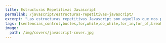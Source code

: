 ```yaml
---
title: Estructuras Repetitivas Javascript
permalink: /javascript/estructuras-repetitivas-javascript/
excerpt: "Las estructuras repetitivas Javascript son aquellas que nos permiten realizar una misma acción un número determinado de veces. El número de veces puede ser un contador o la evaluación de una condición."
tags: [sentencias_control,bucles,for,while,do_while,for_in,for_of,break,continue]
image:
  path: /img/covers/javascript-cover.jpg
---
```

